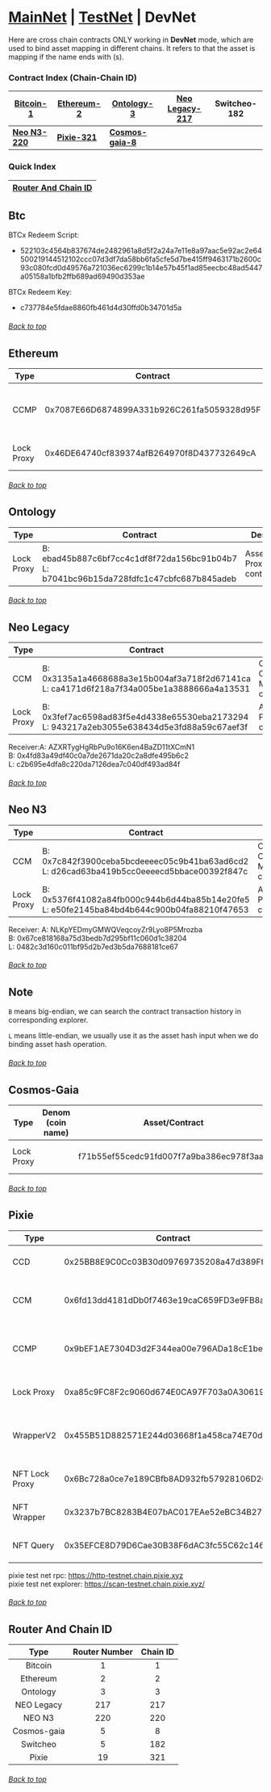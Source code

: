 <a id="menu"></a>

# [MainNet](MainNet.md) | [TestNet](TestNet.md) | DevNet 

Here are cross chain contracts ONLY working in <strong>DevNet</strong> mode, which are used to bind asset mapping in different chains. It refers to that the asset is mapping if the name ends with (s).


### Contract Index (Chain-Chain ID)

| **[Bitcoin-1](DevNet.md#Btc)**     | **[Ethereum-2](DevNet.md#Ethereum)** | **[Ontology-3](DevNet.md#Ontology)**       | **[Neo Legacy-217](DevNet.md#Neo-Legacy)** | **Switcheo-182**   |
|------------------------------------|--------------------------------------|--------------------------------------------|--------------------------------------------|--------------------|
| **[Neo N3-220](DevNet.md#Neo-N3)** | **[Pixie-321](DevNet.md#Pixie)**     | **[Cosmos-gaia-8](DevNet.md#Cosmos-Gaia)** |                                            |                    |

### Quick Index
| **[Router And Chain ID](DevNet.md#Router-And-Chain-ID)** |
|----------------------------------------------------------|
## Btc  <a id="Btc"></a>


BTCx Redeem Script: 
- 522103c4564b837674de2482961a8d5f2a24a7e11e8a97aac5e92ac2e64500219144512102ccc07d3df7da58bb6fa5cfe5d7be415ff9463171b2600c93c080fcd0d49576a721036ec6299c1b14e57b45f1ad85eecbc48ad5447a05158a1bfb2ffb689ad69490d353ae

BTCx Redeem Key: 
- c737784e5fdae8860fb461d4d30ffd0b34701d5a
###### [Back to top](DevNet.md#menu)

## Ethereum  <a id="Ethereum"></a>


| Type       | Contract                                    | Desc                                |
|------------|---------------------------------------------|-------------------------------------|
 | CCMP       | 0x7087E66D6874899A331b926C261fa5059328d95F  | Cross Chain Manager Proxy contract  |
| Lock Proxy | 0x46DE64740cf839374afB264970f8D437732649cA  | Asset Proxy contract                |

###### [Back to top](DevNet.md#menu)

## Ontology  <a id="Ontology"></a>


| Type        | Contract                                                                                       | Desc                   |
|-------------|------------------------------------------------------------------------------------------------|------------------------|
|  Lock Proxy | B: ebad45b887c6bf7cc4c1df8f72da156bc91b04b7 <br> L: b7041bc96b15da728fdfc1c47cbfc687b845adeb   | Asset Proxy contract   |

###### [Back to top](DevNet.md#menu)

## Neo Legacy  <a id="Neo-Legacy"></a>


| Type       | Contract                                                                                          | Desc                         |
|------------|---------------------------------------------------------------------------------------------------|------------------------------|
 | CCM        | B: 0x3135a1a4668688a3e15b004af3a718f2d67141ca  <br> L: ca4171d6f218a7f34a005be1a3888666a4a13531   | Cross Chain Manager contract |
 | Lock Proxy | B: 0x3fef7ac6598ad83f5e4d4338e65530eba2173294 <br> L: 943217a2eb3055e638434d5e3fd88a59c67aef3f    | Asset Proxy contract         |

Receiver:A: AZXRTygHgRbPu9o16K6en4BaZD11tXCmN1 <br>B: 0x4fd83a49df40c0a7de2671da20c2a8dfe495b6c2 <br>L: c2b695e4dfa8c220da7126dea7c040df493ad84f
###### [Back to top](DevNet.md#menu)


## Neo N3  <a id="Neo-N3"></a>


| Type       | Contract                                                                                          | Desc                         |
|------------|---------------------------------------------------------------------------------------------------|------------------------------|
 | CCM        | B: 0x7c842f3900ceba5bcdeeeec05c9b41ba63ad6cd2  <br> L: d26cad63ba419b5cc0eeeecd5bbace00392f847c   | Cross Chain Manager contract |
 | Lock Proxy | B: 0x5376f41082a84fb000c944b6d44ba85b14e20fe5 <br> L: e50fe2145ba84bd4b644c900b04fa88210f47653    | Asset Proxy contract         |

Receiver: A: NLKpYEDmyGMWQVeqcoyZr9Lyo8P5Mrozba <br>B: 0x67ce818168a75d3bedb7d295bf11c060d1c38204 <br>L: 0482c3d160c011bf95d2b7ed3b5da7688181ce67
###### [Back to top](DevNet.md#menu)
## Note
`B` means big-endian, we can search the contract transaction history in corresponding explorer.

`L` means little-endian, we usually use it as the asset hash input when we do binding asset hash operation.
###### [Back to top](DevNet.md#menu)

## Cosmos-Gaia  <a id="Cosmos-Gaia"></a>


| Type       | Denom (coin name) | Asset/Contract                           | Desc                     |
|------------|-------------------|------------------------------------------|--------------------------|
 | Lock Proxy |                   | f71b55ef55cedc91fd007f7a9ba386ec978f3aa8 | Asset Proxy contract     |



###### [Back to top](DevNet.md#menu)

## Pixie  <a id="Pixie"></a>


| Type           | Contract                                   | Desc                                     |
|----------------|--------------------------------------------|------------------------------------------|
| CCD            | 0x25BB8E9C0Cc03B30d09769735208a47d389Ff36c | Cross Chain Data contract                |
 | CCM            | 0x6fd13dd4181dDb0f7463e19caC659FD3e9FB8a82 | Cross Chain Manager contract             |
 | CCMP           | 0x9bEF1AE7304D3d2F344ea00e796ADa18cE1beb03 | Cross Chain Manager Proxy contract       |
 | Lock Proxy     | 0xa85c9FC8F2c9060d674E0CA97F703a0A30619305 | Asset Proxy contract                     |   
 | WrapperV2      | 0x455B51D882571E244d03668f1a458ca74E70d196 | WrapperV2 that takes native asset as fee | 
 | NFT Lock Proxy | 0x6Bc728a0ce7e189CBfb8AD932fb57928106D2674 | NFT Lock Proxy contract                  |
 | NFT Wrapper    | 0x3237b7BC8283B4E07bAC017EAe52eBC34B278cE9 | NFT Wrapper contract                     |
| NFT Query      | 0x35EFCE8D79D6Cae30B38F6dAC3fc55C62c146b4c | NFT profile query contract               |

pixie test net rpc: https://http-testnet.chain.pixie.xyz <br>
pixie test net explorer: https://scan-testnet.chain.pixie.xyz/

###### [Back to top](DevNet.md#menu)
## Router And Chain ID <a id="Router-And-Chain-ID"></a>
Type | Router Number | Chain ID 
:-:|:-:|:-:
Bitcoin | 1 | 1
Ethereum | 2 | 2
Ontology | 3 | 3
NEO Legacy | 217 | 217
NEO N3 | 220 | 220
Cosmos-gaia | 5 | 8
Switcheo | 5 | 182
Pixie | 19 | 321
###### [Back to top](DevNet.md#menu)
